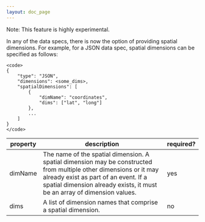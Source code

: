 ```yaml
---
layout: doc_page
---
```

Note: This feature is highly experimental.

In any of the data specs, there is now the option of providing spatial dimensions. For example, for a JSON data spec, spatial dimensions can be specified as follows:

    <code>
    {
        "type": "JSON",
        "dimensions": <some_dims>,
        "spatialDimensions": [
            {
                "dimName": "coordinates",
                "dims": ["lat", "long"]
            },
            ...
        ]
    }
    </code>

|property|description|required?|
|--------|-----------|---------|
|dimName|The name of the spatial dimension. A spatial dimension may be constructed from multiple other dimensions or it may already exist as part of an event. If a spatial dimension already exists, it must be an array of dimension values.|yes|
|dims|A list of dimension names that comprise a spatial dimension.|no|

